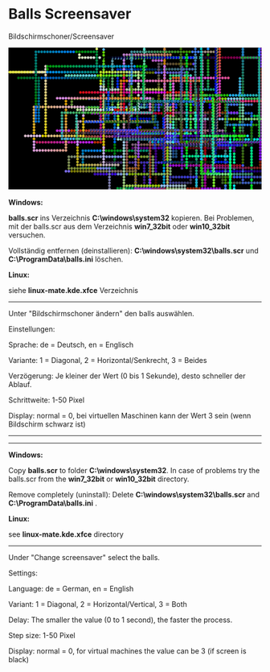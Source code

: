 # Balls Screensaver
Bildschirmschoner/Screensaver

![](https://github.com/ltspicer/balls_screensaver/blob/main/screenshot.png)

**Windows:**

**balls.scr** ins Verzeichnis **C:\windows\system32** kopieren. Bei Problemen, mit der balls.scr aus dem Verzeichnis **win7_32bit** oder **win10_32bit** versuchen.

Vollständig entfernen (deinstallieren): **C:\windows\system32\balls.scr** und **C:\ProgramData\balls.ini** löschen.

**Linux:**

siehe **linux-mate.kde.xfce** Verzeichnis


*****

Unter "Bildschirmschoner ändern" den balls auswählen.

Einstellungen:

Sprache: de = Deutsch, en = Englisch

Variante: 1 = Diagonal, 2 = Horizontal/Senkrecht, 3 = Beides

Verzögerung: Je kleiner der Wert (0 bis 1 Sekunde), desto schneller der Ablauf.

Schrittweite: 1-50 Pixel

Display: normal = 0, bei virtuellen Maschinen kann der Wert 3 sein (wenn Bildschirm schwarz ist)


---------------------------------------
---------------------------------------


**Windows:**

Copy **balls.scr** to folder **C:\windows\system32**. In case of problems try the balls.scr from the **win7_32bit** or **win10_32bit** directory.

Remove completely (uninstall): Delete **C:\windows\system32\balls.scr** and **C:\ProgramData\balls.ini** .

**Linux:**

see **linux-mate.kde.xfce** directory

*****

Under "Change screensaver" select the balls.

Settings:

Language: de = German, en = English

Variant: 1 = Diagonal, 2 = Horizontal/Vertical, 3 = Both

Delay: The smaller the value (0 to 1 second), the faster the process.

Step size: 1-50 Pixel

Display: normal = 0, for virtual machines the value can be 3 (if screen is black)

